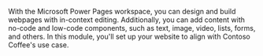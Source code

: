 With the Microsoft Power Pages workspace, you can design and build webpages with in-context editing. Additionally, you can add content with no-code and low-code components, such as text, image, video, lists, forms, and others. In this module, you'll set up your website to align with Contoso Coffee's use case.
